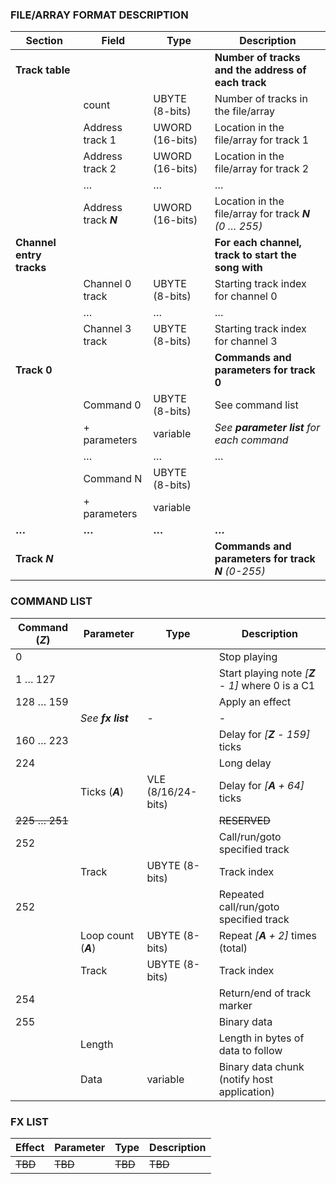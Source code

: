 ### FILE/ARRAY FORMAT DESCRIPTION

| **Section**              | **Field**       | **Type**        | **Description** |
| ---                      | ---             | ---             | ---             |
| **Track table**          |                 |                 | **Number of tracks and the address of each track** |
|                          | count           | UBYTE (8-bits)  | Number of tracks in the file/array |
|                          | Address track 1 | UWORD (16-bits) | Location in the file/array for track 1 |
|                          | Address track 2 | UWORD (16-bits) | Location in the file/array for track 2 |
|                          | …               | …               | … |
|                          | Address track *__N__* | UWORD (16-bits) | Location in the file/array for track *__N__ (0 … 255)* |
| **Channel entry tracks** |                 |                 | **For each channel, track to start the song with** |
|                          | Channel 0 track | UBYTE (8-bits)  | Starting track index for channel 0 |
|                          | …               | …               | … |
|                          | Channel 3 track | UBYTE (8-bits)  | Starting track index for channel 3 |
| **Track 0**              |                 |                 | **Commands and parameters for track 0** |
|                          | Command 0       | UBYTE (8-bits)  | See command list |
|                          | + parameters    | variable        | *See __parameter list__ for each command* |
|                          | …               | …               | … |
|                          | Command N       | UBYTE (8-bits)  | |
|                          | + parameters    | variable        | |
| **…**                    | **…**           | **…**           | **…** |
| **Track _N_**              |                 |                 | **Commands and parameters for track _N_** *(0-255)* |


### COMMAND LIST

| **Command (_Z_)** | **Parameter**        | **Type**           | **Description** |
| ---               | ---                  | ---                | --- |
|                 0 |                      |                    | Stop playing |
|           1 … 127 |                      |                    | Start playing note *[__Z__ - 1]* where 0 is a C1 |
|         128 … 159 |                      |                    | Apply an effect |
|                   | *See __fx list__*    | -                  | - |
|         160 … 223 |                      |                    | Delay for *[__Z__ - 159]* ticks |
|               224 |                      |                    | Long delay |
|                   | Ticks (*__A__*)      | VLE (8/16/24-bits) | Delay for *[__A__ + 64]* ticks |
|     ~~225 … 251~~ |                      |                    | ~~RESERVED~~ |
|               252 |                      |                    | Call/run/goto specified track |
|                   | Track                | UBYTE (8-bits)     | Track index |
|               252 |                      |                    | Repeated call/run/goto specified track |
|                   | Loop count (*__A__*) | UBYTE (8-bits)     | Repeat *[__A__ + 2]* times (total) |
|                   | Track                | UBYTE (8-bits)     | Track index |
|               254 |                      |                    | Return/end of track marker |
|               255 |                      |                    | Binary data |
|                   | Length               |                    | Length in bytes of data to follow |
|                   | Data                 | variable           | Binary data chunk (notify host application) |


### FX LIST

| **Effect** | **Parameter** | **Type** | **Description** |
| ---        | ---           | ---      | ---             |
| ~~TBD~~    | ~~TBD~~       | ~~TBD~~  | ~~TBD~~         |
